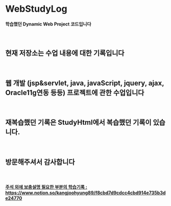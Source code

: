 # WebStudyLog

<h4> 학습했던 Dynamic Web Project 코드입니다</h4><br>
<h2> 현재 저장소는 수업 내용에 대한 기록입니다</h2><br>
<h2> 웹 개발 (jsp&servlet, java, javaScript, jquery, ajax, Oracle11g연동 등등) 프로젝트에 관한 수업입니다</h2><br>
<h2> 재복습했던 기록은 StudyHtml에서 복습했던 기록이 있습니다.</h2><br>
<h2> 방문해주셔서 감사합니다</h2><br>
<a href="https://www.notion.so/kangjoohyung89/f8cbd7d9cdcc4cbd914e735b3de24770">
<h4> 주석 외에 보충설명 필요한 부분의 학습기록 : https://www.notion.so/kangjoohyung89/f8cbd7d9cdcc4cbd914e735b3de24770 <h4></a><br>
